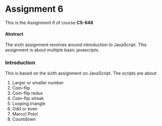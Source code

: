 # **Assignment 6**
This is the _Assignment 6_ of course **CS-648**

#### Abstract
The sixth assignment revolves around introduction to JavaScript. 
This assignment is about multiple basic javascripts.

### Introduction
This is based on the sixth assignment on JavaScript. 
The scripts are about:
1. Larger or smaller number
2. Coin-flip
3. Coin-flip redux
4. Coin-flip streak
5. Looping triangle
6. Odd or even
7. Marco! Polo!
8. Countdown
